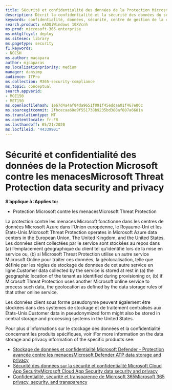 ```yaml
---
title: Sécurité et confidentialité des données de la Protection Microsoft contre les menaces
description: Décrit la confidentialité et la sécurité des données du service.
keywords: confidentialité, données, sécurité, centre de gestion de la confidentialité, collecte d’informations
search.product: eADQiWindows 10XVcnh
ms.prod: microsoft-365-enterprise
ms.mktglfcycl: deploy
ms.sitesec: library
ms.pagetype: security
f1.keywords:
- NOCSH
ms.author: macapara
author: mjcaparas
ms.localizationpriority: medium
manager: dansimp
audience: ITPro
ms.collection: M365-security-compliance
ms.topic: conceptual
search.appverid:
- MOE150
- MET150
ms.openlocfilehash: 1e67d4a4af84da9651f091f45eddaa01f467e06c
ms.sourcegitcommit: 2fbcecaa60e9f551738b9235bd380af807a6681a
ms.translationtype: MT
ms.contentlocale: fr-FR
ms.lasthandoff: 05/21/2020
ms.locfileid: "44339901"
---
```

# <a name="microsoft-threat-protection-data-security-and-privacy"></a><span data-ttu-id="f6af6-104">Sécurité et confidentialité des données de la Protection Microsoft contre les menaces</span><span class="sxs-lookup"><span data-stu-id="f6af6-104">Microsoft Threat Protection data security and privacy</span></span>

<span data-ttu-id="f6af6-105">**S’applique à :**</span><span class="sxs-lookup"><span data-stu-id="f6af6-105">**Applies to:**</span></span>
- <span data-ttu-id="f6af6-106">Protection Microsoft contre les menaces</span><span class="sxs-lookup"><span data-stu-id="f6af6-106">Microsoft Threat Protection</span></span>

<span data-ttu-id="f6af6-107">La protection contre les menaces Microsoft fonctionne dans les centres de données Microsoft Azure dans l’Union européenne, le Royaume-Uni et les États-Unis.</span><span class="sxs-lookup"><span data-stu-id="f6af6-107">Microsoft Threat Protection operates in Microsoft Azure data centers in the European Union, The United Kingdom, and the United States.</span></span> <span data-ttu-id="f6af6-108">Les données client collectées par le service sont stockées au repos dans (a) l’emplacement géographique du client tel qu’identifié lors de la mise en service ou, (b) si Microsoft Threat Protection utilise un autre service Microsoft Online pour traiter ces données, la géolocalisation, telle que définie par les règles de stockage de données de cet autre service en ligne.</span><span class="sxs-lookup"><span data-stu-id="f6af6-108">Customer data collected by the service is stored at rest in (a) the geographic location of the tenant as identified during provisioning or, (b) if Microsoft Threat Protection uses another Microsoft online service to process such data, the geolocation as defined by the data storage rules of that other online service.</span></span>

<span data-ttu-id="f6af6-109">Les données client sous forme pseudonyme peuvent également être stockées dans des systèmes de stockage et de traitement centralisés aux États-Unis.</span><span class="sxs-lookup"><span data-stu-id="f6af6-109">Customer data in pseudonymized form might also be stored in central storage and processing systems in the United States.</span></span>


<span data-ttu-id="f6af6-110">Pour plus d’informations sur le stockage des données et la confidentialité concernant les produits spécifiques, voir :</span><span class="sxs-lookup"><span data-stu-id="f6af6-110">For more information on the data storage and privacy information of the specific products see:</span></span>
- [<span data-ttu-id="f6af6-111">Stockage de données et confidentialité Microsoft Defender - Protection avancée contre les menaces</span><span class="sxs-lookup"><span data-stu-id="f6af6-111">Microsoft Defender ATP data storage and privacy</span></span>](https://docs.microsoft.com/windows/security/threat-protection/microsoft-defender-atp/data-storage-privacy)
- [<span data-ttu-id="f6af6-112">Sécurité des données sur la sécurité et confidentialité Microsoft Cloud App Security</span><span class="sxs-lookup"><span data-stu-id="f6af6-112">Microsoft Cloud App Security data security and privacy</span></span>](https://docs.microsoft.com/cloud-app-security/cas-compliance-trust)
- [<span data-ttu-id="f6af6-113">Confidentialité, sécurité et transparence de Microsoft 365</span><span class="sxs-lookup"><span data-stu-id="f6af6-113">Microsoft 365 privacy, security, and transparency</span></span>](https://docs.microsoft.com/office365/servicedescriptions/office-365-platform-service-description/privacy-security-and-transparency#advanced-threat-protection)